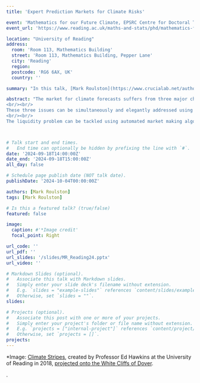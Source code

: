 ```yaml
---
title: 'Expert Prediction Markets for Climate Risks'

event: 'Mathematics for our Future Climate, EPSRC Centre for Doctoral Training kick-off camp'
event_url: 'https://www.reading.ac.uk/maths-and-stats/phd/mathematics-for-our-future-climate'

location: "University of Reading" 
address: 
  room: 'Room 113, Mathematics Building'
  street: 'Room 113, Mathematics Building, Pepper Lane'
  city: 'Reading'
  region: 
  postcode: 'RG6 6AX, UK'
  country: ''

summary: "In this talk, [Mark Roulston](https://www.crucialab.net/author/mark-roulston/) discusses how LMSR Automated Market Maker prediction markets can solve key challenges of climate risk forecasting."

abstract: "The market for climate forecasts suffers from three major challenges: the fragmentation of relevant expertise, the information asymmetry inherent in long-range prediction when forecaster track records are not available, and the 'circularity' of the interdependence between physical climate predictions and future greenhouse gas concentrations.  
<br/><br/>
These three issues can be simultaneously and elegantly addressed using prediction markets. Prediction markets are similar to financial futures markets, or even sport betting, but instead of being designed to transfer risks, or for entertainment, they are specifically intended to elicit and aggregate disparate information. Prediction markets have been used to predict things such as the outcomes of elections and the reliability of psychological research but attempts to use them for predicting climate have met with mixed results due to the low liquidity typically encountered by markets for specialized topics.  
<br/><br/>
The liquidity problem can be tackled using automated market making algorithms and this approach will be illustrated with examples of successful climate-related prediction markets. How such markets can be used for long-range climate prediction, addressing the problem of circularity, will also be explained. <br/><br/>"



# Talk start and end times.
#   End time can optionally be hidden by prefixing the line with `#`.
date: '2024-09-18T14:00:00Z'
date_end: '2024-09-18T15:00:00Z'
all_day: false

# Schedule page publish date (NOT talk date).
publishDate: '2024-10-04T00:00:00Z'

authors: [Mark Roulston]
tags: [Mark Roulston]

# Is this a featured talk? (true/false)
featured: false

image: 
  caption: #'*Image credit'
  focal_point: Right

url_code: ''
url_pdf: ''
url_slides: '/slides/MR_Reading24.pptx'
url_video: ''

# Markdown Slides (optional).
#   Associate this talk with Markdown slides.
#   Simply enter your slide deck's filename without extension.
#   E.g. `slides = "example-slides"` references `content/slides/example-slides.md`.
#   Otherwise, set `slides = ""`.
slides:

# Projects (optional).
#   Associate this post with one or more of your projects.
#   Simply enter your project's folder or file name without extension.
#   E.g. `projects = ["internal-project"]` references `content/project/deep-learning/index.md`.
#   Otherwise, set `projects = []`.
projects:
---
```

*Image: [Climate Stripes](https://www.reading.ac.uk/planet/climate-resources/climate-stripes), created by Professor Ed Hawkins at the University of Reading in 2018, [projected onto the White Cliffs of Dover](https://geographical.co.uk/climate-change/white-cliffs-of-dover-warming-stripes).

. 


